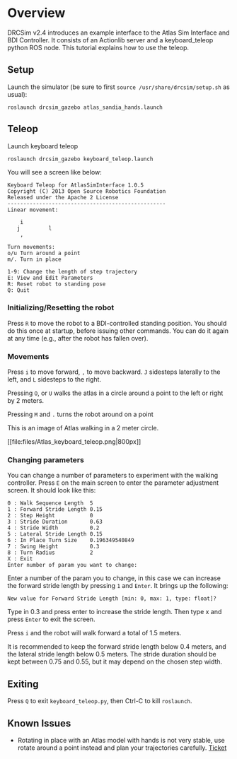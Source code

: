 # Overview

DRCSim v2.4 introduces an example interface to the Atlas Sim Interface and BDI Controller. It consists of an Actionlib server and a keyboard_teleop python ROS node. This tutorial explains how to use the teleop.

## Setup

Launch the simulator (be sure to first `source /usr/share/drcsim/setup.sh` as usual):

~~~
roslaunch drcsim_gazebo atlas_sandia_hands.launch
~~~

## Teleop

Launch keyboard teleop

~~~
roslaunch drcsim_gazebo keyboard_teleop.launch
~~~

You will see a screen like below:

~~~
Keyboard Teleop for AtlasSimInterface 1.0.5
Copyright (C) 2013 Open Source Robotics Foundation
Released under the Apache 2 License
--------------------------------------------------
Linear movement:

	i    
   j         l
	,    
	
Turn movements:
o/u Turn around a point
m/. Turn in place

1-9: Change the length of step trajectory
E: View and Edit Parameters
R: Reset robot to standing pose
Q: Quit
~~~

### Initializing/Resetting the robot

Press `R` to move the robot to a BDI-controlled standing position.  You should do this once at startup, before issuing other commands.  You can do it again at any time (e.g., after the robot has fallen over).

### Movements

Press `i` to move forward, `,` to move backward. `J` sidesteps laterally to the left, and `L` sidesteps to the right.

Pressing `O`, or `U` walks the atlas in a circle around a point to the left or right by 2 meters.

Pressing `M` and `.` turns the robot around on a point

This is an image of Atlas walking in a 2 meter circle.

[[file:files/Atlas_keyboard_teleop.png|800px]]

### Changing parameters

You can change a number of parameters to experiment with the walking controller. Press `E` on the main screen to enter the parameter adjustment screen. It should look like this:

~~~
0 : Walk Sequence Length  5
1 : Forward Stride Length 0.15
2 : Step Height           0
3 : Stride Duration       0.63
4 : Stride Width          0.2
5 : Lateral Stride Length 0.15
6 : In Place Turn Size    0.196349540849
7 : Swing Height          0.3
8 : Turn Radius           2
X : Exit
Enter number of param you want to change: 
~~~

Enter a number of the param you to change, in this case we can increase the forward stride length by pressing `1` and `Enter`. It brings up the following:

~~~
New value for Forward Stride Length [min: 0, max: 1, type: float]?
~~~

Type in 0.3 and press enter to increase the stride length. Then type x and press `Enter` to exit the screen.

Press `i` and the robot will walk forward a total of 1.5 meters.

It is recommended to keep the forward stride length below 0.4 meters, and the lateral stride length below 0.5 meters. The stride duration should be kept between 0.75 and 0.55, but it may depend on the chosen step width.

## Exiting
Press `Q` to exit `keyboard_teleop.py`, then Ctrl-C to kill `roslaunch`.

## Known Issues
 * Rotating in place with an Atlas model with hands is not very stable, use rotate around a point instead and plan your trajectories carefully. [Ticket](https://bitbucket.org/osrf/drcsim/issue/205/atlas-falls-while-rotating-in-place-using)
